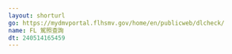 ```yaml
---
layout: shorturl
go: https://mydmvportal.flhsmv.gov/home/en/publicweb/dlcheck/
name: FL 駕照查詢
dt: 240514165459
---
```

